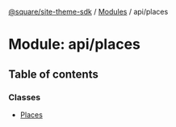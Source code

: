 [@square/site-theme-sdk](../GettingStarted.md) / [Modules](../modules.md) / api/places

# Module: api/places

## Table of contents

### Classes

- [Places](../classes/api_places.Places.md)
